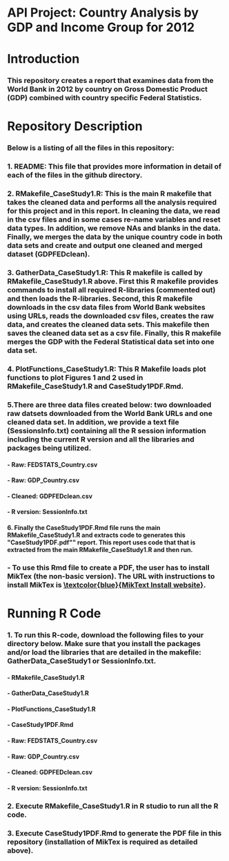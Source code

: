 # API Project:  Country Analysis by GDP and Income Group for 2012
# Introduction
### This repository creates a report that examines data from the World Bank in 2012 by country on Gross Domestic Product (GDP) combined with country specific Federal Statistics.   

# Repository Description
### Below is a listing of all the files in this repository:

###   1.  README:  This file that  provides more information in detail of each of the files in the github directory. 
  
###   2.  RMakefile_CaseStudy1.R:  This is the main R makefile that takes the cleaned data and performs all the analysis required for this project and in this report. In cleaning the data, we read in the csv files and in some cases re-name variables and reset data types.  In addition, we remove NAs and blanks in the data.  Finally, we merges the data by the unique country code in both data sets and create and output one cleaned and merged dataset (GDPFEDclean).
  
###   3. GatherData_CaseStudy1.R:  This R makefile is called by RMakefile_CaseStudy1.R above.  First this R makefile provides commands to install all required R-libraries (commented out) and then loads the R-libraries.  Second, this R makefile downloads in the csv data files from  World Bank websites using URLs, reads the downloaded csv files, creates the raw data, and creates the cleaned data sets.   This makefile then saves the cleaned data set as a csv file.  Finally, this R makefile merges the GDP with the Federal Statistical data set into one data set.

###   4. PlotFunctions_CaseStudy1.R:  This R Makefile loads plot functions to plot Figures 1 and 2 used in RMakefile_CaseStudy1.R and CaseStudy1PDF.Rmd.

###   5.There are three data files created below:  two downloaded raw datsets downloaded from the World Bank URLs and one cleaned data set.   In addition, we provide a text file (SessionsInfo.txt) containing all the R session information including the current R version and all the libraries and packages being utilized.
####     - Raw:  FEDSTATS_Country.csv
####     - Raw:  GDP_Country.csv
####     - Cleaned:  GDPFEDclean.csv
####     - R version:  SessionInfo.txt
      
####  6.  Finally the CaseStudy1PDF.Rmd file runs the main RMakefile_CaseStudy1.R and extracts code to generates this "CaseStudy1PDF.pdf"" report.   This report uses code that that is extracted from the main RMakefile_CaseStudy1.R and then run.
###      - To use this Rmd file to create a PDF, the user has to install MikTex (the non-basic version).  The URL with instructions to install MikTex is [\textcolor{blue}{MikText Install website}](https://miktex.org/howto/install-miktex).

# Running R Code
### 1. To run this R-code, download the following files to your directory below.  Make sure that you install the packages and/or load the libraries that are detailed in the makefile:  GatherData_CaseStudy1 or SessionInfo.txt.
####     - RMakefile_CaseStudy1.R
####     - GatherData_CaseStudy1.R
####     - PlotFunctions_CaseStudy1.R
####     - CaseStudy1PDF.Rmd
####     - Raw:  FEDSTATS_Country.csv
####     - Raw:  GDP_Country.csv
####     - Cleaned:  GDPFEDclean.csv
####     - R version:  SessionInfo.txt
### 2.  Execute RMakefile_CaseStudy1.R in R studio to run all the R code.
### 3.  Execute CaseStudy1PDF.Rmd to generate the PDF file in this repository (installation of MikTex is required as detailed above).
